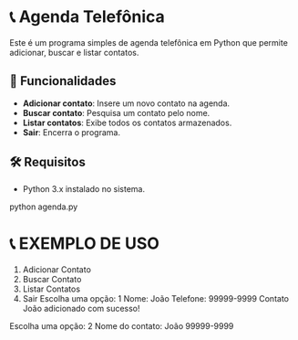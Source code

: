 # 📞 Agenda Telefônica

Este é um programa simples de agenda telefônica em Python que permite adicionar, buscar e listar contatos.  

## 🚀 Funcionalidades

- **Adicionar contato**: Insere um novo contato na agenda.  
- **Buscar contato**: Pesquisa um contato pelo nome.  
- **Listar contatos**: Exibe todos os contatos armazenados.  
- **Sair**: Encerra o programa.  

## 🛠 Requisitos

- Python 3.x instalado no sistema.  

python agenda.py

# 📞 EXEMPLO DE USO
1. Adicionar Contato
2. Buscar Contato
3. Listar Contatos
4. Sair
Escolha uma opção: 1
Nome: João
Telefone: 99999-9999
Contato João adicionado com sucesso!

Escolha uma opção: 2
Nome do contato: João
99999-9999

